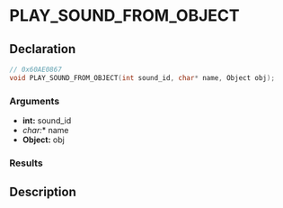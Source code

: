 # PLAY_SOUND_FROM_OBJECT

## Declaration
```cpp
// 0x60AE0867
void PLAY_SOUND_FROM_OBJECT(int sound_id, char* name, Object obj);
```

### Arguments
- **int:** sound_id
- **char*:** name
- **Object:** obj

### Results

## Description
